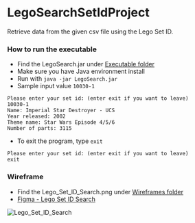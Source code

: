 # LegoSearchSetIdProject
Retrieve data from the given csv file using the Lego Set ID.

### How to run the executable

- Find the LegoSearch.jar under [Executable folder](https://github.com/ArielWangX/LegoSearchSetIdProject/tree/main/ExecutableJar)
- Make sure you have Java environment install
- Run with `java -jar LegoSearch.jar`
- Sample input value `10030-1`
```
Please enter your set id: (enter exit if you want to leave)
10030-1
Name: Imperial Star Destroyer - UCS
Year released: 2002
Theme name: Star Wars Episode 4/5/6
Number of parts: 3115
```
- To exit the program, type `exit`
```
Please enter your set id: (enter exit if you want to leave)
exit
```


### Wireframe
- Find the Lego_Set_ID_Search.png under [Wireframes folder](https://github.com/ArielWangX/LegoSearchSetIdProject/tree/main/Wireframes)
- [Figma - Lego Set ID Search](https://www.figma.com/file/8kCWEeh6sy3w0Zm0G713Ec/Lego-Set-ID-Search?node-id=0%3A1)

![Lego_Set_ID_Search](https://user-images.githubusercontent.com/109891752/188306303-3ed41fd8-352a-4be6-8ea3-c32ce4bf9e29.png)
